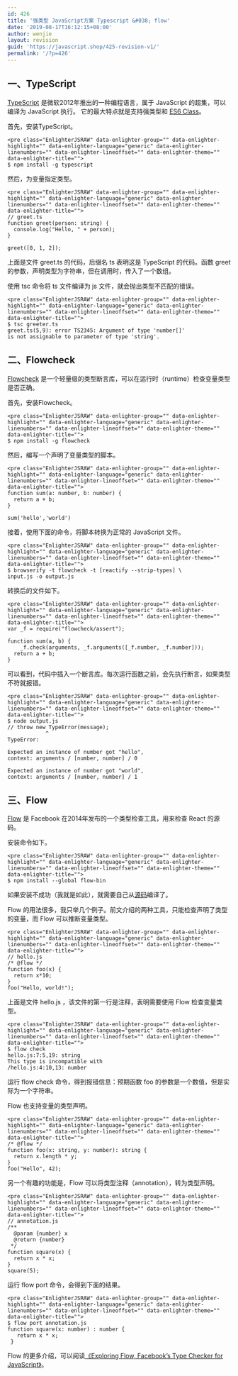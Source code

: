 ```yaml
---
id: 426
title: '强类型 JavaScript方案 Typescript &#038; flow'
date: '2019-08-17T16:12:15+08:00'
author: wenjie
layout: revision
guid: 'https://javascript.shop/425-revision-v1/'
permalink: '/?p=426'
---
```


## 一、TypeScript

[TypeScript](http://www.typescriptlang.org/) 是微软2012年推出的一种编程语言，属于 JavaScript 的超集，可以编译为 JavaScript 执行。 它的最大特点就是支持强类型和 [ES6 Class](http://es6.ruanyifeng.com/#docs/class)。

首先，安装TypeScript。

```
<pre class="EnlighterJSRAW" data-enlighter-group="" data-enlighter-highlight="" data-enlighter-language="generic" data-enlighter-linenumbers="" data-enlighter-lineoffset="" data-enlighter-theme="" data-enlighter-title="">
$ npm install -g typescript
```

然后，为变量指定类型。

```
<pre class="EnlighterJSRAW" data-enlighter-group="" data-enlighter-highlight="" data-enlighter-language="generic" data-enlighter-linenumbers="" data-enlighter-lineoffset="" data-enlighter-theme="" data-enlighter-title="">
// greet.ts
function greet(person: string) {
  console.log("Hello, " + person);
}

greet([0, 1, 2]);
```

上面是文件 greet.ts 的代码，后缀名 ts 表明这是 TypeScript 的代码。函数 greet 的参数，声明类型为字符串，但在调用时，传入了一个数组。

使用 tsc 命令将 ts 文件编译为 js 文件，就会抛出类型不匹配的错误。

```
<pre class="EnlighterJSRAW" data-enlighter-group="" data-enlighter-highlight="" data-enlighter-language="generic" data-enlighter-linenumbers="" data-enlighter-lineoffset="" data-enlighter-theme="" data-enlighter-title="">
$ tsc greeter.ts
greet.ts(5,9): error TS2345: Argument of type 'number[]'   
is not assignable to parameter of type 'string'.
```

## 二、Flowcheck

[Flowcheck](http://gcanti.github.io/flowcheck/) 是一个轻量级的类型断言库，可以在运行时（runtime）检查变量类型是否正确。

首先，安装Flowcheck。

```
<pre class="EnlighterJSRAW" data-enlighter-group="" data-enlighter-highlight="" data-enlighter-language="generic" data-enlighter-linenumbers="" data-enlighter-lineoffset="" data-enlighter-theme="" data-enlighter-title="">
$ npm install -g flowcheck
```

然后，编写一个声明了变量类型的脚本。

```
<pre class="EnlighterJSRAW" data-enlighter-group="" data-enlighter-highlight="" data-enlighter-language="generic" data-enlighter-linenumbers="" data-enlighter-lineoffset="" data-enlighter-theme="" data-enlighter-title="">
function sum(a: number, b: number) {
  return a + b;
}

sum('hello','world')
```

接着，使用下面的命令，将脚本转换为正常的 JavaScript 文件。

```
<pre class="EnlighterJSRAW" data-enlighter-group="" data-enlighter-highlight="" data-enlighter-language="generic" data-enlighter-linenumbers="" data-enlighter-lineoffset="" data-enlighter-theme="" data-enlighter-title="">
$ browserify -t flowcheck -t [reactify --strip-types] \
input.js -o output.js
```

转换后的文件如下。

```
<pre class="EnlighterJSRAW" data-enlighter-group="" data-enlighter-highlight="" data-enlighter-language="generic" data-enlighter-linenumbers="" data-enlighter-lineoffset="" data-enlighter-theme="" data-enlighter-title="">
var _f = require("flowcheck/assert");

function sum(a, b) {
    _f.check(arguments, _f.arguments([_f.number, _f.number]));
  return a + b;
}
```

可以看到，代码中插入一个断言库。每次运行函数之前，会先执行断言，如果类型不符就报错。

```
<pre class="EnlighterJSRAW" data-enlighter-group="" data-enlighter-highlight="" data-enlighter-language="generic" data-enlighter-linenumbers="" data-enlighter-lineoffset="" data-enlighter-theme="" data-enlighter-title="">
$ node output.js
// throw new TypeError(message);
            ^
TypeError: 

Expected an instance of number got "hello",   
context: arguments / [number, number] / 0

Expected an instance of number got "world",  
context: arguments / [number, number] / 1
```

## 三、Flow

[Flow](http://flowtype.org/) 是 Facebook 在2014年发布的一个类型检查工具，用来检查 React 的源码。

安装命令如下。

```
<pre class="EnlighterJSRAW" data-enlighter-group="" data-enlighter-highlight="" data-enlighter-language="generic" data-enlighter-linenumbers="" data-enlighter-lineoffset="" data-enlighter-theme="" data-enlighter-title="">
$ npm install --global flow-bin
```

如果安装不成功（我就是如此），就需要自己从[源码](https://github.com/facebook/flow)编译了。

Flow 的用法很多，我只举几个例子。前文介绍的两种工具，只能检查声明了类型的变量，而 Flow 可以推断变量类型。

```
<pre class="EnlighterJSRAW" data-enlighter-group="" data-enlighter-highlight="" data-enlighter-language="generic" data-enlighter-linenumbers="" data-enlighter-lineoffset="" data-enlighter-theme="" data-enlighter-title="">
// hello.js
/* @flow */
function foo(x) {
  return x*10;
}
foo("Hello, world!");
```

上面是文件 hello.js ，该文件的第一行是注释，表明需要使用 Flow 检查变量类型。

```
<pre class="EnlighterJSRAW" data-enlighter-group="" data-enlighter-highlight="" data-enlighter-language="generic" data-enlighter-linenumbers="" data-enlighter-lineoffset="" data-enlighter-theme="" data-enlighter-title="">
$ flow check
hello.js:7:5,19: string
This type is incompatible with
/hello.js:4:10,13: number
```

运行 flow check 命令，得到报错信息：预期函数 foo 的参数是一个数值，但是实际为一个字符串。

Flow 也支持变量的类型声明。

```
<pre class="EnlighterJSRAW" data-enlighter-group="" data-enlighter-highlight="" data-enlighter-language="generic" data-enlighter-linenumbers="" data-enlighter-lineoffset="" data-enlighter-theme="" data-enlighter-title="">
/* @flow */
function foo(x: string, y: number): string {
  return x.length * y;
}
foo("Hello", 42);
```

另一个有趣的功能是，Flow 可以将类型注释（annotation），转为类型声明。

```
<pre class="EnlighterJSRAW" data-enlighter-group="" data-enlighter-highlight="" data-enlighter-language="generic" data-enlighter-linenumbers="" data-enlighter-lineoffset="" data-enlighter-theme="" data-enlighter-title="">
// annotation.js
/**
  @param {number} x
  @return {number}
 */
function square(x) {
  return x * x;
}
square(5);
```

运行 flow port 命令，会得到下面的结果。

```
<pre class="EnlighterJSRAW" data-enlighter-group="" data-enlighter-highlight="" data-enlighter-language="generic" data-enlighter-linenumbers="" data-enlighter-lineoffset="" data-enlighter-theme="" data-enlighter-title="">
$ flow port annotation.js
function square(x: number) : number {
   return x * x;
 }
```

Flow 的更多介绍，可以阅读[《Exploring Flow, Facebook’s Type Checker for JavaScript》](http://www.crmarsh.com/flow/)。